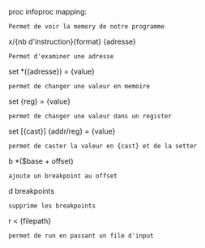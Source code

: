 proc infoproc mapping:

    Permet de voir la memory de notre programme

x/{nb d'instruction}{format} {adresse}

    Permet d'examiner une adresse

set *({adresse}) = {value}

    permet de changer une valeur en memoire

set {reg} = {value}

    permet de changer une valeur dans un register

set [{cast}] {addr/reg} = {value}

    permet de caster la valeur en {cast} et de la setter

b *($base + offset)
    
    ajoute un breakpoint au offset

d breakpoints
    
    supprime les breakpoints


r < {filepath} 

    permet de run en passant un file d'input

